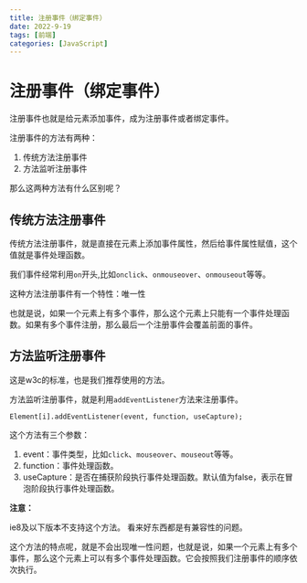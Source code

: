 ```yaml
---
title: 注册事件（绑定事件）
date: 2022-9-19
tags: [前端]
categories: [JavaScript]
---
```

# 注册事件（绑定事件）

注册事件也就是给元素添加事件，成为注册事件或者绑定事件。

注册事件的方法有两种：

1. 传统方法注册事件
2. 方法监听注册事件

那么这两种方法有什么区别呢？

## 传统方法注册事件

传统方法注册事件，就是直接在元素上添加事件属性，然后给事件属性赋值，这个值就是事件处理函数。

我们事件经常利用`on`开头,比如`onclick`、`onmouseover`、`onmouseout`等等。

这种方法注册事件有一个特性：唯一性

也就是说，如果一个元素上有多个事件，那么这个元素上只能有一个事件处理函数。如果有多个事件注册，那么最后一个注册事件会覆盖前面的事件。

## 方法监听注册事件

这是w3c的标准，也是我们推荐使用的方法。

方法监听注册事件，就是利用`addEventListener`方法来注册事件。

    Element[i].addEventListener(event, function, useCapture);

这个方法有三个参数：

1. event：事件类型，比如`click`、`mouseover`、`mouseout`等等。
2. function：事件处理函数。
3. useCapture：是否在捕获阶段执行事件处理函数。默认值为false，表示在冒泡阶段执行事件处理函数。

**注意：**

ie8及以下版本不支持这个方法。  看来好东西都是有兼容性的问题。

这个方法的特点呢，就是不会出现唯一性问题，也就是说，如果一个元素上有多个事件，那么这个元素上可以有多个事件处理函数。它会按照我们注册事件的顺序依次执行。